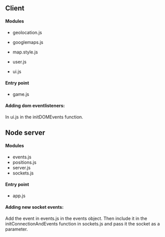 ## Client

#### Modules 

* geolocation.js 
* googlemaps.js
* map.style.js
* user.js 

* ui.js 

#### Entry point 
* game.js 

#### Adding dom eventlisteners: 
In ui.js in the initDOMEvents function. 

## Node server

#### Modules 

* events.js
* positions.js
* server.js
* sockets.js

#### Entry point
* app.js 


#### Adding new socket events: 
Add the event in events.js in the events object. Then include it in the initConnectionAndEvents function in sockets.js and pass it the socket as a parameter. 
